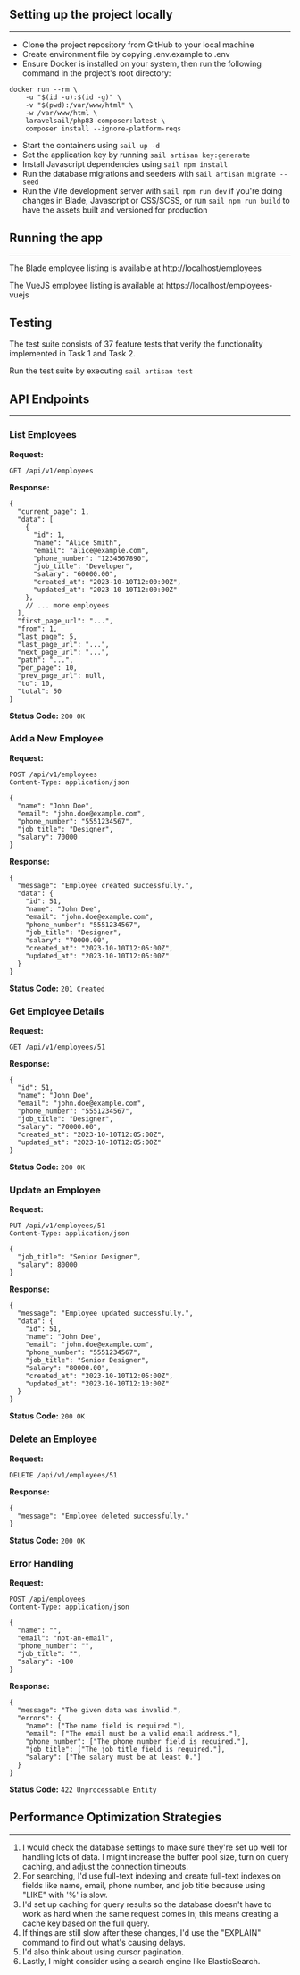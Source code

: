 ## Setting up the project locally
***
* Clone the project repository from GitHub to your local machine
* Create environment file by copying .env.example to .env
* Ensure Docker is installed on your system, then run the following command in the project's root directory:
```
docker run --rm \
    -u "$(id -u):$(id -g)" \
    -v "$(pwd):/var/www/html" \
    -w /var/www/html \
    laravelsail/php83-composer:latest \
    composer install --ignore-platform-reqs
```
* Start the containers using `sail up -d`
* Set the application key by running `sail artisan key:generate`
* Install Javascript dependencies using `sail npm install`
* Run the database migrations and seeders with `sail artisan migrate --seed`
* Run the Vite development server with `sail npm run dev` if you're doing changes in Blade, Javascript or CSS/SCSS, or run `sail npm run build` to have the assets built and versioned for production

## Running the app
*** 
The Blade employee listing is available at http://localhost/employees

The VueJS employee listing is available at https://localhost/employees-vuejs

## Testing
The test suite consists of 37 feature tests that verify the functionality implemented in Task 1 and Task 2.

Run the test suite by executing `sail artisan test`

## API Endpoints
***
### List Employees
**Request:**
```
GET /api/v1/employees
```
**Response:**
```
{
  "current_page": 1,
  "data": [
    {
      "id": 1,
      "name": "Alice Smith",
      "email": "alice@example.com",
      "phone_number": "1234567890",
      "job_title": "Developer",
      "salary": "60000.00",
      "created_at": "2023-10-10T12:00:00Z",
      "updated_at": "2023-10-10T12:00:00Z"
    },
    // ... more employees
  ],
  "first_page_url": "...",
  "from": 1,
  "last_page": 5,
  "last_page_url": "...",
  "next_page_url": "...",
  "path": "...",
  "per_page": 10,
  "prev_page_url": null,
  "to": 10,
  "total": 50
}
```
**Status Code:** `200 OK`

### Add a New Employee
**Request:**
```
POST /api/v1/employees
Content-Type: application/json

{
  "name": "John Doe",
  "email": "john.doe@example.com",
  "phone_number": "5551234567",
  "job_title": "Designer",
  "salary": 70000
}
```
**Response:**
```
{
  "message": "Employee created successfully.",
  "data": {
    "id": 51,
    "name": "John Doe",
    "email": "john.doe@example.com",
    "phone_number": "5551234567",
    "job_title": "Designer",
    "salary": "70000.00",
    "created_at": "2023-10-10T12:05:00Z",
    "updated_at": "2023-10-10T12:05:00Z"
  }
}
```
**Status Code:** `201 Created`

### Get Employee Details
**Request:**
```
GET /api/v1/employees/51
```
**Response:**
```
{
  "id": 51,
  "name": "John Doe",
  "email": "john.doe@example.com",
  "phone_number": "5551234567",
  "job_title": "Designer",
  "salary": "70000.00",
  "created_at": "2023-10-10T12:05:00Z",
  "updated_at": "2023-10-10T12:05:00Z"
}
```
**Status Code:** `200 OK`

### Update an Employee
**Request:**
```
PUT /api/v1/employees/51
Content-Type: application/json

{
  "job_title": "Senior Designer",
  "salary": 80000
}
```
**Response:**
```
{
  "message": "Employee updated successfully.",
  "data": {
    "id": 51,
    "name": "John Doe",
    "email": "john.doe@example.com",
    "phone_number": "5551234567",
    "job_title": "Senior Designer",
    "salary": "80000.00",
    "created_at": "2023-10-10T12:05:00Z",
    "updated_at": "2023-10-10T12:10:00Z"
  }
}
```
**Status Code:** `200 OK`

### Delete an Employee
**Request:**
```
DELETE /api/v1/employees/51
```
**Response:**
```
{
  "message": "Employee deleted successfully."
}
```
**Status Code:** `200 OK`

### Error Handling
**Request:**
```
POST /api/employees
Content-Type: application/json

{
  "name": "",
  "email": "not-an-email",
  "phone_number": "",
  "job_title": "",
  "salary": -100
}
```
**Response:**
```
{
  "message": "The given data was invalid.",
  "errors": {
    "name": ["The name field is required."],
    "email": ["The email must be a valid email address."],
    "phone_number": ["The phone number field is required."],
    "job_title": ["The job title field is required."],
    "salary": ["The salary must be at least 0."]
  }
}
```
**Status Code:** `422 Unprocessable Entity`


## Performance Optimization Strategies
***
1. I would check the database settings to make sure they're set up well for handling lots of data. I might increase the buffer pool size, turn on query caching, and adjust the connection timeouts. 
2. For searching, I'd use full-text indexing and create full-text indexes on fields like name, email, phone number, and job title because using "LIKE" with '%' is slow.
3. I'd set up caching for query results so the database doesn't have to work as hard when the same request comes in; this means creating a cache key based on the full query.
4. If things are still slow after these changes, I'd use the "EXPLAIN" command to find out what's causing delays.
5. I'd also think about using cursor pagination. 
6. Lastly, I might consider using a search engine like ElasticSearch.
